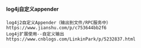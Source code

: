 #### log4j自定义appender
```
log4j2自定义Appender（输出到文件/RPC服务中）
https://www.jianshu.com/p/c753644bb2f6
Log4j扩展使用--自定义输出
https://www.cnblogs.com/LinkinPark/p/5232837.html
```